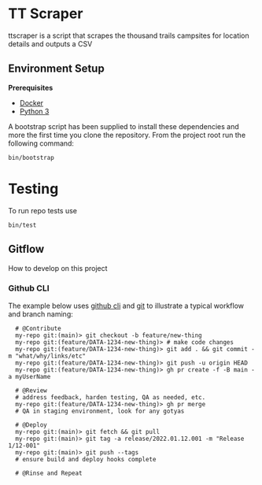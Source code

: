 # TT Scraper

ttscraper is a script that scrapes the thousand trails campsites for location details and outputs a CSV

## Environment Setup

**Prerequisites**

- [Docker](https://docs.docker.com/engine/install/)
- [Python 3](https://www.python.org/downloads/release/python-380/)

A bootstrap script has been supplied to install these dependencies and more the first time you clone the repository. From the project root run the following command:

```shell
bin/bootstrap
```

# Testing

To run repo tests use

```shell
bin/test
```

## Gitflow

How to develop on this project

### Github CLI

The example below uses [github cli](https://cli.github.com/) and [git](https://git-scm.com/about) to illustrate a typical workflow and
branch naming:

```
  # @Contribute
  my-repo git:(main)> git checkout -b feature/new-thing
  my-repo git:(feature/DATA-1234-new-thing)> # make code changes
  my-repo git:(feature/DATA-1234-new-thing)> git add . && git commit -m "what/why/links/etc"
  my-repo git:(feature/DATA-1234-new-thing)> git push -u origin HEAD
  my-repo git:(feature/DATA-1234-new-thing)> gh pr create -f -B main -a myUserName

  # @Review
  # address feedback, harden testing, QA as needed, etc.
  my-repo git:(feature/DATA-1234-new-thing)> gh pr merge
  # QA in staging environment, look for any gotyas

  # @Deploy
  my-repo git:(main)> git fetch && git pull
  my-repo git:(main)> git tag -a release/2022.01.12.001 -m "Release 1/12-001"
  my-repo git:(main)> git push --tags
  # ensure build and deploy hooks complete

  # @Rinse and Repeat
```
